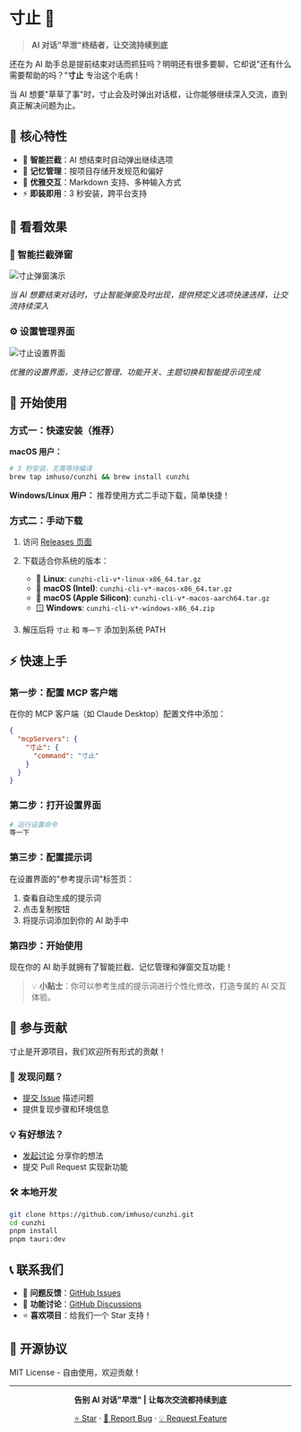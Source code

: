 # 寸止 🛑

> **AI 对话"早泄"终结者，让交流持续到底**

还在为 AI 助手总是提前结束对话而抓狂吗？明明还有很多要聊，它却说"还有什么需要帮助的吗？"**寸止** 专治这个毛病！

当 AI 想要"草草了事"时，寸止会及时弹出对话框，让你能够继续深入交流，直到真正解决问题为止。

## 🌟 核心特性

- 🛑 **智能拦截**：AI 想结束时自动弹出继续选项
- 🧠 **记忆管理**：按项目存储开发规范和偏好
- 🎨 **优雅交互**：Markdown 支持、多种输入方式
- ⚡ **即装即用**：3 秒安装，跨平台支持

## 📸 看看效果

### 🛑 智能拦截弹窗
![寸止弹窗演示](./screenshots/popup.png)

*当 AI 想要结束对话时，寸止智能弹窗及时出现，提供预定义选项快速选择，让交流持续深入*

### ⚙️ 设置管理界面
![寸止设置界面](./screenshots/settings.png)

*优雅的设置界面，支持记忆管理、功能开关、主题切换和智能提示词生成*

## 🚀 开始使用

### 方式一：快速安装（推荐）

**macOS 用户：**
```bash
# 3 秒安装，无需等待编译
brew tap imhuso/cunzhi && brew install cunzhi
```

**Windows/Linux 用户：**
推荐使用方式二手动下载，简单快捷！

### 方式二：手动下载

1. 访问 [Releases 页面](https://github.com/imhuso/cunzhi/releases)
2. 下载适合你系统的版本：
   - 🐧 **Linux**: `cunzhi-cli-v*-linux-x86_64.tar.gz`
   - 🍎 **macOS (Intel)**: `cunzhi-cli-v*-macos-x86_64.tar.gz`
   - 🍎 **macOS (Apple Silicon)**: `cunzhi-cli-v*-macos-aarch64.tar.gz`
   - 🪟 **Windows**: `cunzhi-cli-v*-windows-x86_64.zip`

3. 解压后将 `寸止` 和 `等一下` 添加到系统 PATH

## ⚡ 快速上手

### 第一步：配置 MCP 客户端

在你的 MCP 客户端（如 Claude Desktop）配置文件中添加：

```json
{
  "mcpServers": {
    "寸止": {
      "command": "寸止"
    }
  }
}
```

### 第二步：打开设置界面

```bash
# 运行设置命令
等一下
```

### 第三步：配置提示词

在设置界面的"参考提示词"标签页：
1. 查看自动生成的提示词
2. 点击复制按钮
3. 将提示词添加到你的 AI 助手中

### 第四步：开始使用

现在你的 AI 助手就拥有了智能拦截、记忆管理和弹窗交互功能！

> 💡 **小贴士**：你可以参考生成的提示词进行个性化修改，打造专属的 AI 交互体验。

## 🤝 参与贡献

寸止是开源项目，我们欢迎所有形式的贡献！

### 🐛 发现问题？
- [提交 Issue](https://github.com/imhuso/cunzhi/issues) 描述问题
- 提供复现步骤和环境信息

### 💡 有好想法？
- [发起讨论](https://github.com/imhuso/cunzhi/discussions) 分享你的想法
- 提交 Pull Request 实现新功能

### 🛠️ 本地开发
```bash
git clone https://github.com/imhuso/cunzhi.git
cd cunzhi
pnpm install
pnpm tauri:dev
```

## 📞 联系我们

- 🐛 **问题反馈**：[GitHub Issues](https://github.com/imhuso/cunzhi/issues)
- 💬 **功能讨论**：[GitHub Discussions](https://github.com/imhuso/cunzhi/discussions)
- ⭐ **喜欢项目**：给我们一个 Star 支持！

## 📄 开源协议

MIT License - 自由使用，欢迎贡献！

---

<div align="center">

**告别 AI 对话"早泄" | 让每次交流都持续到底**

[⭐ Star](https://github.com/imhuso/cunzhi) · [🐛 Report Bug](https://github.com/imhuso/cunzhi/issues) · [💡 Request Feature](https://github.com/imhuso/cunzhi/discussions)

</div>
